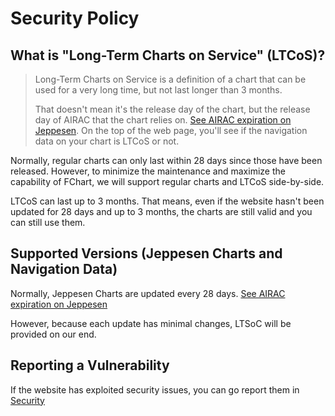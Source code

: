 # Security Policy

## What is "Long-Term Charts on Service" (LTCoS)?

> Long-Term Charts on Service is a definition of a chart that can be used for a very long time, but not last longer than 3 months.
>
> That doesn't mean it's the release day of the chart, but the release day of AIRAC that the chart relies on. [See AIRAC expiration on Jeppesen](https://ww2.jeppesen.com/update-cycle-and-effective-dates-schedule/). On the top of the web page, you'll see if the navigation data on your chart is LTCoS or not. 

Normally, regular charts can only last within 28 days since those have been released. However, to minimize the maintenance and maximize the capability of FChart, we will support regular charts and LTCoS side-by-side.

LTCoS can last up to 3 months. That means, even if the website hasn't been updated for 28 days and up to 3 months, the charts are still valid and you can still use them.

## Supported Versions (Jeppesen Charts and Navigation Data)

Normally, Jeppesen Charts are updated every 28 days. [See AIRAC expiration on Jeppesen](https://ww2.jeppesen.com/update-cycle-and-effective-dates-schedule/)

However, because each update has minimal changes, LTSoC will be provided on our end.

## Reporting a Vulnerability

If the website has exploited security issues, you can go report them in [Security](https://github.com/shiroinekotfs/FChart/security)
